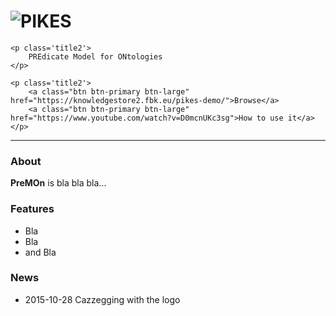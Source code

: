 <div class="well sidebar" id="well-home">
    <h1>
        <img src='images/premon-big.png' alt='PIKES' title='PIKES' />
    </h1>
    
    <p class='title2'>
        PREdicate Model for ONtologies
    </p>
                
    <p class='title2'>
        <a class="btn btn-primary btn-large" href="https://knowledgestore2.fbk.eu/pikes-demo/">Browse</a>
        <a class="btn btn-primary btn-large" href="https://www.youtube.com/watch?v=D0mcnUKc3sg">How to use it</a>
    </p>
</div>

---------------------------------------

### About

**PreMOn** is bla bla bla...

### Features

- Bla
- Bla
- and Bla

### News

- 2015-10-28 Cazzegging with the logo